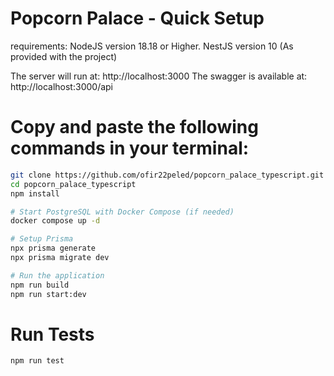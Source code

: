 # Popcorn Palace - Quick Setup

requirements:
NodeJS version 18.18 or Higher.
NestJS version 10 (As provided with the project)


The server will run at: http://localhost:3000
The swagger is available at: http://localhost:3000/api


# Copy and paste the following commands in your terminal:

```bash
git clone https://github.com/ofir22peled/popcorn_palace_typescript.git
cd popcorn_palace_typescript
npm install

# Start PostgreSQL with Docker Compose (if needed)
docker compose up -d

# Setup Prisma
npx prisma generate
npx prisma migrate dev

# Run the application
npm run build
npm run start:dev
```

# Run Tests

```bash
npm run test
```
